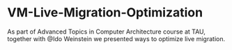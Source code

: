 # VM-Live-Migration-Optimization
As part of Advanced Topics in Computer Architecture course at TAU, together with @Ido Weinstein we presented ways to optimize live migration.
